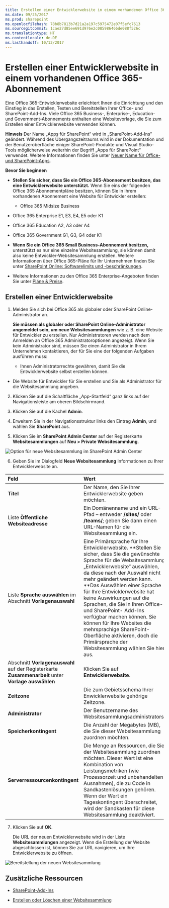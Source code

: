 ```yaml
---
title: Erstellen einer Entwicklerwebsite in einem vorhandenen Office 365-Abonnement
ms.date: 09/25/2017
ms.prod: sharepoint
ms.openlocfilehash: 78b8b7813b7d21a2a197c5975472e07f5efc7613
ms.sourcegitcommit: 1cae27d85ee691d976e2c085986466de088f526c
ms.translationtype: HT
ms.contentlocale: de-DE
ms.lasthandoff: 10/13/2017
---
```

# <a name="create-a-developer-site-on-an-existing-office-365-subscription"></a>Erstellen einer Entwicklerwebsite in einem vorhandenen Office 365-Abonnement
Eine Office 365-Entwicklerwebsite erleichtert Ihnen die Einrichtung und den Einstieg in das Erstellen, Testen und Bereitstellen Ihrer Office- und SharePoint-Add-Ins. Viele Office 365 Business-, Enterprise-, Education- und Government-Abonnements enthalten eine Websitevorlage, die Sie zum Erstellen einer Entwicklerwebsite verwenden können.
 

 **Hinweis** Der Name „Apps für SharePoint“ wird in „SharePoint-Add-Ins“ geändert. Während des Übergangszeitraums wird in der Dokumentation und der Benutzeroberfläche einiger SharePoint-Produkte und Visual Studio-Tools möglicherweise weiterhin der Begriff „Apps für SharePoint“ verwendet. Weitere Informationen finden Sie unter [Neuer Name für Office- und SharePoint-Apps](new-name-for-apps-for-sharepoint.md#bk_newname).
 

 **Bevor Sie beginnen**
 

-  **Stellen Sie sicher, dass Sie ein Office 365-Abonnement besitzen, das eine Entwicklerwebsite unterstützt.** Wenn Sie eins der folgenden Office 365 Abonnementpläne besitzen, können Sie in Ihrem vorhandenen Abonnement eine Website für Entwickler erstellen:
    
    - Office 365 Midsize Business
    
 
- Office 365 Enterprise E1, E3, E4, E5 oder K1
    
 
- Office 365 Education A2, A3 oder A4
    
 
- Office 365 Government G1, G3, G4 oder K1
    
 
-  **Wenn Sie ein Office 365 Small Business-Abonnement besitzen,** unterstützt es nur eine einzelne Websitesammlung, sie können damit also keine Entwickler-Websitesammlung erstellen. Weitere Informationen über Office 365-Pläne für Ihr Unternehmen finden Sie unter [SharePoint Online: Softwarelimits und -beschränkungen](http://office.microsoft.com/en-us/office365-sharepoint-online-enterprise-help/sharepoint-online-software-boundaries-and-limits-HA102694293.aspx).
    
 
- Weitere Informationen zu den Office 365 Enterprise-Angeboten finden Sie unter [Pläne &amp; Preise](http://products.office.com/en-us/business/office-365-enterprise-e1-business-software ).
    
 

## <a name="create-a-developer-site"></a>Erstellen einer Entwicklerwebsite
<a name="bk_createdevsite"> </a>


1. Melden Sie sich bei Office 365 als globaler oder SharePoint Online-Administrator an.
    
     **Sie müssen als globaler oder SharePoint Online-Administrator angemeldet sein, um neue Websitesammlungen** wie z. B. eine Website für Entwickler zu erstellen. Nur Administratoren werden nach dem Anmelden an Office 365 Administratoroptionen angezeigt. Wenn Sie kein Administrator sind, müssen Sie einen Administrator in Ihrem Unternehmen kontaktieren, der für Sie eine der folgenden Aufgaben ausführen muss:
    
      - Ihnen Administratorrechte gewähren, damit Sie die Entwicklerwebsite selbst erstellen können.
    
 
  - Die Website für Entwickler für Sie erstellen und Sie als Administrator für die Websitesammlung angeben.
    
 
2. Klicken Sie auf die Schaltfläche „App-Startfeld“ ganz links auf der Navigationsleiste am oberen Bildschirmrand.
    
 
3. Klicken Sie auf die Kachel **Admin**.
    
 
4. Erweitern Sie in der Navigationsstruktur links den Eintrag **Admin**, und wählen Sie **SharePoint** aus.
    
 
5. Klicken Sie im **SharePoint Admin Center** auf der Registerkarte **Websitesammlungen** auf **Neu > Private Websitesammlung**.
    
  ![Option für neue Websitesammlung im SharePoint Admin Center](../images/SPAdminCenter_newSiteCollection.png)
 

 

 
6. Geben Sie im Dialogfeld **Neue Websitesammlung** Informationen zu Ihrer Entwicklerwebsite an.
    
|**Feld**|**Wert**|
|:-----|:-----|
|**Titel**|Der Name, den Sie Ihrer Entwicklerwebsite geben möchten.|
|Liste **Öffentliche Websiteadresse**|Ein Domänenname und ein URL-Pfad – entweder **/sites/** oder **/teams/**; geben Sie dann einen URL-Namen für die Websitesammlung ein.|
|Liste **Sprache auswählen** im Abschnitt **Vorlagenauswahl**|Eine Primärsprache für Ihre Entwicklerwebsite. **Stellen Sie sicher, dass Sie die gewünschte Sprache für die Websitesammlung „Entwicklerwebsite“ auswählen, da diese nach der Auswahl nicht mehr geändert werden kann. **Das Auswählen einer Sprache für Ihre Entwicklerwebsite hat keine Auswirkungen auf die Sprachen, die Sie in Ihren Office- und SharePoint- Add-Ins verfügbar machen können. Sie können für Ihre Websites die mehrsprachige SharePoint-Oberfläche aktivieren, doch die Primärsprache der Websitesammlung wählen Sie hier aus.|
|Abschnitt **Vorlagenauswahl** auf der Registerkarte **Zusammenarbeit** unter **Vorlage auswählen**|Klicken Sie auf **Entwicklerwebsite**.|
|**Zeitzone**|Die zum Gebietsschema Ihrer Enwicklerwebsite gehörige Zeitzone.|
|**Administrator**|Der Benutzername des Websitesammlungsadministrators.|
|**Speicherkontingent**|Die Anzahl der Megabytes (MB), die Sie dieser Websitesammlung zuordnen möchten.|
|**Serverressourcenkontingent**|Die Menge an Ressourcen, die Sie der Websitesammlung zuordnen möchten. Dieser Wert ist eine Kombination von Leistungsmetriken (wie Prozessorzeit und unbehandelten Ausnahmen), die zu Code in Sandkastenlösungen gehören. Wenn der Wert ein Tageskontingent überschreitet, wird der Sandkasten für diese Websitesammlung deaktiviert.|
7. Klicken Sie auf **OK**.
    
    Die URL der neuen Entwicklerwebsite wird in der Liste **Websitesammlungen** angezeigt. Wenn die Erstellung der Website abgeschlossen ist, können Sie zur URL navigieren, um Ihre Entwicklerwebsite zu öffnen.
    
  ![Bereitstellung der neuen Websitesammlung](../images/SPAdminCenter_newSiteCollection_provisioning.png)
 

 

 

## <a name="additional-resources"></a>Zusätzliche Ressourcen
<a name="bk_addresources"> </a>


-  [SharePoint-Add-Ins](sharepoint-add-ins.md)
    
 
-  [Erstellen oder Löschen einer Websitesammlung](http://office.microsoft.com/en-us/office365-sharepoint-online-enterprise-help/create-or-delete-a-site-collection-HA102772354.aspx?CTT=1)
    
 

